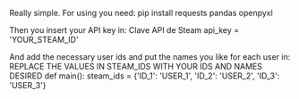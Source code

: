 Really simple. For using you need:
pip install requests pandas openpyxl

Then you insert your API key in:
Clave API de Steam
api_key = 'YOUR_STEAM_ID'

And add the necessary user ids and put the names you like for each user in:
REPLACE THE VALUES IN STEAM_IDS WITH YOUR IDS AND NAMES DESIRED
def main():
    steam_ids = {'ID_1': 'USER_1', 'ID_2': 'USER_2', 'ID_3': 'USER_3'}
